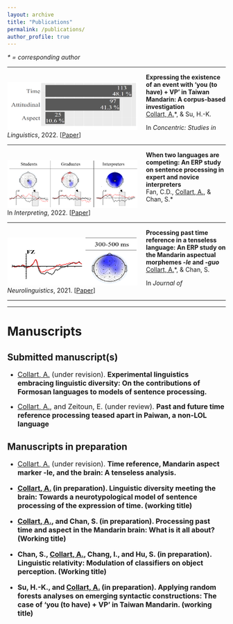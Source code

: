```yaml
---
layout: archive
title: "Publications"
permalink: /publications/
author_profile: true
---
```


<i>* = corresponding author</i>

---

<img align="left" width="300" height="110" src="./../images/CollartSu_Sum.png" style="padding-right:20px; padding-top:20px"/>

**Expressing the existence of an event with ‘you (to have) + VP’ in Taiwan Mandarin: A corpus-based investigation**<br>
<u>Collart, A.</u>*, & Su, H.-K. <br>

In <i>Concentric: Studies in Linguistics</i>, 2022. [[Paper](https://doi.org/10.1075/consl.21046.col)]

---

<img align="left" width="300" height="110" src="./../images/FanCollartChan2022_Sum.png" style="padding-right:20px; padding-top:20px"/>

**When two languages are competing: An ERP study on sentence processing in expert and novice interpreters**<br>
Fan, C.D., <u>Collart, A.</u>, & Chan, S.* <br>

In <em>Interpreting</em>, 2022. [[Paper](https://doi.org/10.1075/intp.00069.fan)]<br>

---

<img align="left" width="300" height="110" src="./../images/CollartChan2021_Sum.png" style="padding-right:20px; padding-top:20px"/>

**Processing past time reference in a tenseless language: An ERP study on the Mandarin aspectual morphemes <i>-le</i> and <i>-guo</i>**<br>
<u>Collart, A.</u>*, & Chan, S.<br>

In <em>Journal of Neurolinguistics</em>, 2021. [[Paper](https://doi.org/10.1016/j.jneuroling.2021.100998)]<br>

---
---

# Manuscripts

## Submitted manuscript(s)
* <font size="3"><ins>Collart, A.</ins> (under revision). <b>Experimental linguistics embracing linguistic diversity: On the contributions of Formosan languages to models of sentence processing.</b></font>

* <font size="3"><ins>Collart, A.</ins>, and Zeitoun, E. (under review). <b>Past and future time reference processing teased apart in Paiwan, a non-LOL language</b></font>

## Manuscripts in preparation
* <font size="3"><ins>Collart, A.</ins> (under revision). <b>Time reference, Mandarin aspect marker -le, and the brain: A tenseless analysis.

* <font size="3"><ins>Collart, A.</ins> (in preparation). <b>Linguistic diversity meeting the brain: Towards a neurotypological model of sentence processing of the expression of time.</b> (working title)</font>

* <font size="3"><ins>Collart, A.</ins>, and Chan, S. (in preparation). <b>Processing past time and aspect in the Mandarin brain: What is it all about?</b> (Working title)</font>

* <font size="3">Chan, S., <ins>Collart, A.</ins>, Chang, I., and Hu, S. (in preparation). <b>Linguistic relativity: Modulation of classifiers on object perception.</b> (Working title)</font>

* <font size="3">Su, H.-K., and <ins>Collart, A.</ins> (in preparation). <b>Applying random forests analyses on emerging syntactic constructions: The case of ‘you (to have) + VP’ in Taiwan Mandarin.</b> (working title)</font>